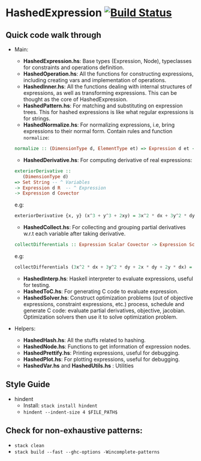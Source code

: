 # HashedExpression [![Build Status](https://travis-ci.org/dalvescb/HashedExpression.svg?branch=master)](https://travis-ci.org/dalvescb/HashedExpression)

## Quick code walk through
- Main:
    - **HashedExpression.hs**: Base types (Expression, Node),
    typeclasses for constraints and operations definition.
    - **HashedOperation.hs**: All the functions for constructing expressions, including
creating vars and implementation of operations.
    - **HashedInner.hs**: All the functions dealing with internal structures of
expressions, as well as transforming expressions. This can be thought as the core
of HashedExpression.
    - **HashedPattern.hs**: For matching and substituting on expression trees.
This for hashed expressions is like what regular expressions is for strings.
    - **HashedNormalize.hs**: For normalizing expressions, i.e, bring expressions to their normal form. Contain rules and function `normalize`:
    ```haskell
    normalize :: (DimensionType d, ElementType et) => Expression d et -> Expression d et
    ```
    - **HashedDerivative.hs**: For computing derivative of real expressions:
    ```haskell
    exteriorDerivative ::
       (DimensionType d)
    => Set String -- ^ Variables
    -> Expression d R  -- ^ Expression
    -> Expression d Covector
    ```
    e.g:
    ```haskell
    exteriorDerivative {x, y} (x^3 + y^3 + 2xy) = 3x^2 * dx + 3y^2 * dy + 2x * dy + 2y * dx
    ```
    - **HashedCollect.hs**: For collecting and grouping partial derivatives w.r.t each variable
    after taking derivative.
    ```haskell
    collectDifferentials :: Expression Scalar Covector -> Expression Scalar Covector
    ```
    e.g:
    ```haskell
    collectDifferentials (3x^2 * dx + 3y^2 * dy + 2x * dy + 2y * dx) = (3x^2 + 2y) * dx + (3y^2 + 2x) * dy
    ```
    - **HashedInterp.hs**: Haskell interpreter to evaluate expressions, useful for testing.
    - **HashedToC.hs**: For generating C code to evaluate expression.
    - **HashedSolver.hs**: Construct optimization problems (out of objective expressions, constraint expressions, etc.)
    process, schedule and generate C code: evaluate partial derivatives, objective, jacobian. Optimization solvers then use
    it to solve optimization problem.

- Helpers:
    - **HashedHash.hs**: All the stuffs related to hashing.
    - **HashedNode.hs**: Functions to get information of expression nodes.
    - **HashedPrettify.hs**: Printing expressions, useful for debugging.
    - **HashedPlot.hs**: For plotting expressions, useful for debugging.
    - **HashedVar.hs** and **HashedUtils.hs** : Utilities


## Style Guide
- hindent
    - Install: `stack install hindent`
    - `hindent --indent-size 4 $FILE_PATH$`    

## Check for non-exhaustive patterns:
- `stack clean`
- `stack build --fast --ghc-options -Wincomplete-patterns`

